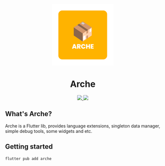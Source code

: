 <div align=center>
  <img width=200 src="https://raw.githubusercontent.com/H2Sxxa/arche/main/doc/logo.png"/>
  <h1 align="center">Arche</h1>
    <div>
    <a title="pub.dev" href="https://pub.dartlang.org/packages/fluent_ui" >
      <img src="https://img.shields.io/pub/v/arche.svg?style=flat-square&include_prereleases" />
    </a>
    <a title="License" href="https://github.com/H2Sxxa/arche/blob/main/LICENSE">
      <img src="https://img.shields.io/github/license/H2Sxxa/arche?style=flat-square" />
    </a>
  </div>
</div>

## What's Arche?

Arche is a Flutter lib, provides language extensions, singleton data manager, simple debug tools, some widgets and etc.

## Getting started

```shell
flutter pub add arche
```